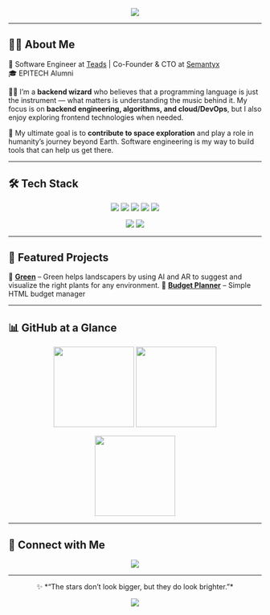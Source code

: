 <!-- Banner / Header -->
<p align="center">
  <img src="https://capsule-render.vercel.app/api?type=waving&color=0:0f2027,100:2c5364&height=200&section=header&text=Hi%2C%20I'm%20Kirian!%20👋&fontSize=40&fontColor=ffffff&animation=fadeIn&fontAlignY=40" />
</p>

---

## 👨‍💻 About Me

💼 Software Engineer at [Teads](https://www.teads.com/) | Co-Founder & CTO at [Semantyx](https://www.linkedin.com/company/semantyx/)  
🎓 EPITECH Alumni  

🧑‍🚀 I’m a **backend wizard** who believes that a programming language is just the instrument — what matters is understanding the music behind it. My focus is on **backend engineering, algorithms, and cloud/DevOps**, but I also enjoy exploring frontend technologies when needed.

🌌 My ultimate goal is to **contribute to space exploration** and play a role in humanity’s journey beyond Earth. Software engineering is my way to build tools that can help us get there.

---

## 🛠 Tech Stack
<p align="center">
  <!-- Languages -->
  <img src="https://img.shields.io/badge/Scala-red?style=for-the-badge&logo=scala&logoColor=white"/>
  <img src="https://img.shields.io/badge/Java-ED8B00?style=for-the-badge&logo=openjdk&logoColor=white"/>
  <img src="https://img.shields.io/badge/Python-3776AB?style=for-the-badge&logo=python&logoColor=white"/>
  <img src="https://img.shields.io/badge/Node.js-43853D?style=for-the-badge&logo=node.js&logoColor=white"/>
  <img src="https://img.shields.io/badge/JavaScript-F7DF1E?style=for-the-badge&logo=javascript&logoColor=black"/>
</p>
<p align="center">
  <!-- Frameworks -->
  <img src="https://img.shields.io/badge/React-20232A?style=for-the-badge&logo=react&logoColor=61DAFB"/>
  <img src="https://img.shields.io/badge/Angular-DD0031?style=for-the-badge&logo=angular&logoColor=white"/>
</p>

---

## 📂 Featured Projects
🔹 [**Green**](https://github.com/Kirian-snx/Green) – Green helps landscapers by using AI and AR to suggest and visualize the right plants for any environment. 
🔹 [**Budget Planner**](https://github.com/Kirian-snx/html-budget-planner) – Simple HTML budget manager  

---

## 📊 GitHub at a Glance
<p align="center">
  <img src="https://github-readme-stats.vercel.app/api?username=Kirian-snx&show_icons=true&theme=transparent&hide_border=true" height="160"/>
  <img src="https://github-readme-stats.vercel.app/api/top-langs/?username=Kirian-snx&layout=compact&theme=transparent&hide_border=true" height="160"/>
</p>
<p align="center">
  <img src="https://github-readme-streak-stats.herokuapp.com/?user=Kirian-snx&theme=transparent&hide_border=true" height="160"/>
</p>

---

## 🌌 Connect with Me
<p align="center">
  <a href="https://www.linkedin.com/in/kirian-xxxx/">
    <img src="https://img.shields.io/badge/LinkedIn-0A66C2?style=for-the-badge&logo=linkedin&logoColor=white"/>
  </a>
</p>

---

<p align="center">
  ✨ *“The stars don’t look bigger, but they do look brighter.”*  
</p>

<!-- Footer -->
<p align="center">
  <img src="https://capsule-render.vercel.app/api?type=waving&color=0:0f2027,100:2c5364&height=100&section=footer"/>
</p>
